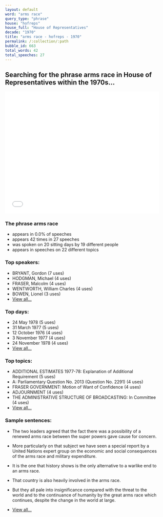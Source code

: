 ```yaml
---
layout: default
word: "arms race"
query_type: "phrase"
house: "hofreps"
house_full: "House of Representatives"
decade: "1970"
title: "arms race - hofreps - 1970"
permalink: /:collection/:path
bubble_id: 663
total_words: 42
total_speeches: 27
---
```



## Searching for the phrase **arms race** in House of Representatives within the 1970s...

<iframe width="100%" height="400" frameborder="0" scrolling="no" src="//plot.ly/~wragge/663.embed"></iframe>

### The phrase **arms race**

* appears in 0.0% of speeches
* appears 42 times in 27 speeches
* was spoken on 20 sitting days by 19 different people
* appears in speeches on 22 different topics

### Top speakers:

* BRYANT, Gordon (7 uses)
* HODGMAN, Michael (4 uses)
* FRASER, Malcolm (4 uses)
* WENTWORTH, William Charles (4 uses)
* BOWEN, Lionel (3 uses)
* [View all...](speakers/)


### Top days:

* 24 May 1978 (5 uses)
* 31 March 1977 (5 uses)
* 12 October 1976 (4 uses)
* 3 November 1977 (4 uses)
* 24 November 1978 (4 uses)
* [View all...](days/)


### Top topics:

* ADDITIONAL ESTIMATES 1977-78: Explanation of Additional Requirement (5 uses)
* A: Parliamentary Question No. 2013 (Question No. 2291) (4 uses)
* FRASER GOVERNMENT: Motion of Want of Confidence (4 uses)
* ADJOURNMENT (4 uses)
* THE ADMINISTRATIVE STRUCTURE OF BROADCASTING: In Committee (4 uses)
* [View all...](topics/)


### Sample sentences:

* The two leaders agreed that the fact there was a possibility of a renewed <span class="highlight">arms race</span> between the super powers gave cause for concern.

* More particularly on that subject we have seen a special report by a United Nations expert group on the economic and social consequences of the <span class="highlight">arms race</span> and military expenditure.

* It is the one that history shows is the only alternative to a warlike end to an <span class="highlight">arms race</span>.

* That country is also heavily involved in the <span class="highlight">arms race</span>.

* But they all pale into insignificance compared with the threat to the world and to the continuance of humanity by the great <span class="highlight">arms race</span> which continues, despite the change in the world at large.

* [View all...](contexts/)
